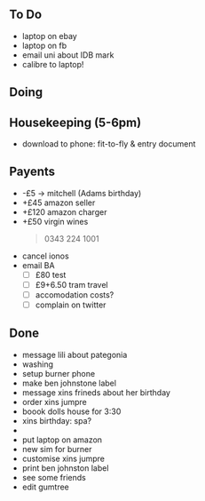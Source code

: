 ## To Do

- laptop on ebay 
- laptop on fb
- email uni about IDB mark
- calibre to laptop!

## Doing


## Housekeeping (5-6pm)

- download to phone:  fit-to-fly & entry document

## Payents

- -£5 -> mitchell (Adams birthday)
- +£45 amazon seller
- +£120 amazon charger
- +£50 virgin wines
    > 0343 224 1001
- cancel ionos
- email BA
    * [ ] £80 test
    * [ ] £9+6.50 tram travel
    * [ ] accomodation costs?
    * [ ] complain on twitter

## Done

- message lili about pategonia
- washing 
- setup burner phone 
- make ben johnstone label
- message xins frineds about her birthday 
- order xins jumpre 
- boook dolls house for 3:30
- xins birthday: spa?
- 
- put laptop on amazon
- new sim for burner 
- customise xins jumpre 
- print ben johnston label
- see some friends
- edit gumtree
